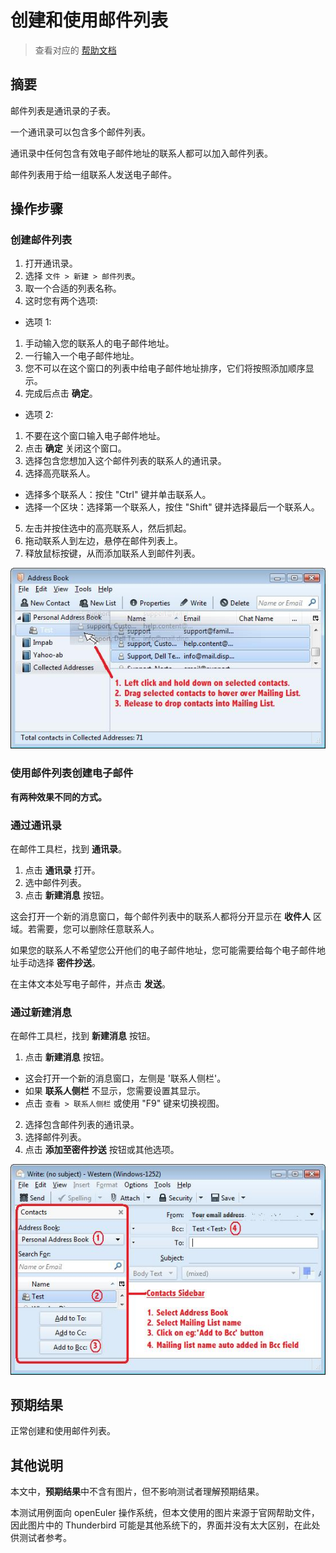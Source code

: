 # 创建和使用邮件列表

> 查看对应的 [帮助文档](https://support.mozilla.org/zh-CN/kb/%E5%A6%82%E4%BD%95%E5%9C%A8Thunderbird%E4%B8%AD%E5%88%9B%E5%BB%BA%E5%92%8C%E4%BD%BF%E7%94%A8%E9%82%AE%E4%BB%B6%E5%88%97%E8%A1%A8#thunderbird:linux:tb102)

## 摘要

邮件列表是通讯录的子表。

一个通讯录可以包含多个邮件列表。

通讯录中任何包含有效电子邮件地址的联系人都可以加入邮件列表。

邮件列表用于给一组联系人发送电子邮件。

## 操作步骤

### 创建邮件列表

1. 打开通讯录。 
2. 选择 `文件 > 新建 > 邮件列表`。 
3. 取一个合适的列表名称。
4. 这时您有两个选项:

* 选项 1:

1. 手动输入您的联系人的电子邮件地址。
2. 一行输入一个电子邮件地址。
3. 您不可以在这个窗口的列表中给电子邮件地址排序，它们将按照添加顺序显示。
4. 完成后点击 **确定**。

* 选项 2:

1. 不要在这个窗口输入电子邮件地址。
2. 点击 **确定** 关闭这个窗口。
3. 选择包含您想加入这个邮件列表的联系人的通讯录。
4. 选择高亮联系人。
* 选择多个联系人：按住 "Ctrl" 键并单击联系人。
* 选择一个区块：选择第一个联系人，按住 "Shift" 键并选择最后一个联系人。
5. 左击并按住选中的高亮联系人，然后抓起。
6. 拖动联系人到左边，悬停在邮件列表上。
7. 释放鼠标按键，从而添加联系人到邮件列表。

![创建和使用邮件列表-1](./img/创建和使用邮件列表-1.png)

### 使用邮件列表创建电子邮件

**有两种效果不同的方式。**

### 通过通讯录
在邮件工具栏，找到 **通讯录**。

1. 点击 **通讯录** 打开。
2. 选中邮件列表。
3. 点击 **新建消息** 按钮。

这会打开一个新的消息窗口，每个邮件列表中的联系人都将分开显示在 **收件人** 区域。若需要，您可以删除任意联系人。

如果您的联系人不希望您公开他们的电子邮件地址，您可能需要给每个电子邮件地址手动选择 **密件抄送**。

在主体文本处写电子邮件，并点击 **发送**。

### 通过新建消息

在邮件工具栏，找到 **新建消息** 按钮。

1. 点击 **新建消息** 按钮。
* 这会打开一个新的消息窗口，左侧是 '联系人侧栏'。
* 如果 **联系人侧栏** 不显示，您需要设置其显示。
* 点击 `查看 > 联系人侧栏` 或使用 "F9" 键来切换视图。
2. 选择包含邮件列表的通讯录。
3. 选择邮件列表。
4. 点击 **添加至密件抄送** 按钮或其他选项。

![创建和使用邮件列表-2](./img/创建和使用邮件列表-2.png)

## 预期结果

正常创建和使用邮件列表。

## 其他说明

本文中，**预期结果**中不含有图片，但不影响测试者理解预期结果。

本测试用例面向 openEuler 操作系统，但本文使用的图片来源于官网帮助文件，因此图片中的 Thunderbird 可能是其他系统下的，界面并没有太大区别，在此处供测试者参考。
